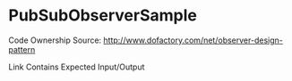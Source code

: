 # PubSubObserverSample

Code Ownership Source: http://www.dofactory.com/net/observer-design-pattern

Link Contains Expected Input/Output
